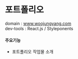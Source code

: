 <h1>포트폴리오</h1>

domain : www.woojungyang.com<br>
dev-tools : React.js / Styleponents

#### 주요기능

- 포트폴리오 작업물 소개
